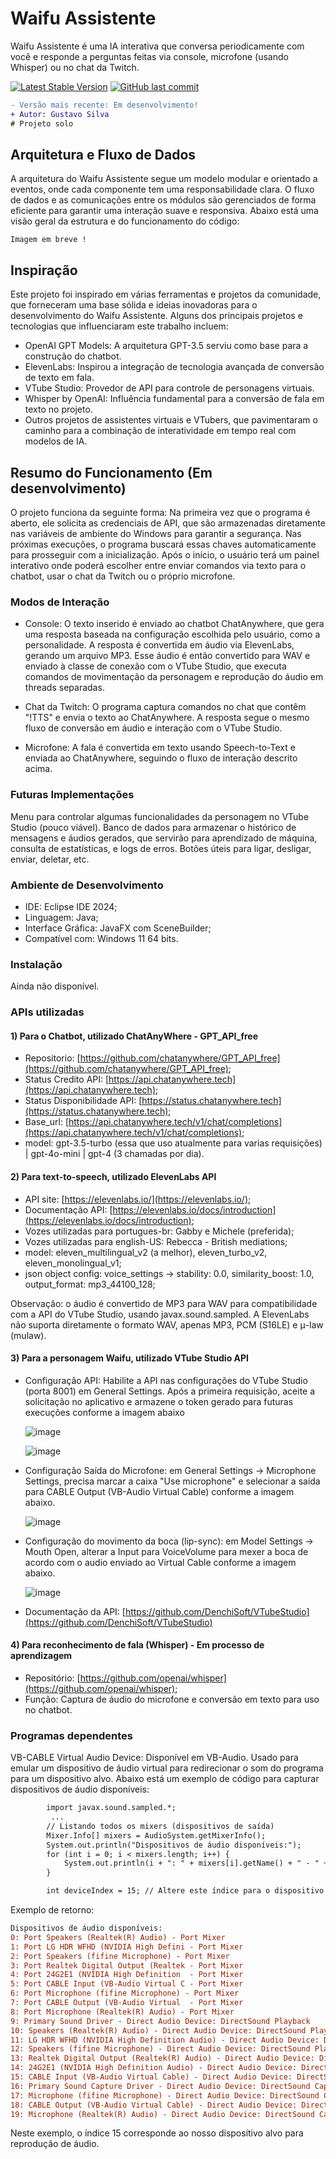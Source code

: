 # Waifu Assistente
Waifu Assistente é uma IA interativa que conversa periodicamente com você e responde a perguntas feitas via console, microfone (usando Whisper) ou no chat da Twitch.

[![Latest Stable Version](https://img.shields.io/badge/version-v0.0.1-blue)](https://github.com/GustavoBorges13/waifu-assistant-javafx/releases)
[![GitHub last commit](https://img.shields.io/github/last-commit/GustavoBorges13/waifu-assistant-javafx)](https://github.com/GustavoBorges13/waifu-assistant-javafx/commits/main)
<!---[![Build Status](https://app.travis-ci.com/GustavoBorges13/RunBlocker.svg?branch=main)](https://app.travis-ci.com/GustavoBorges13/RunBlocker)-->

```diff
- Versão mais recente: Em desenvolvimento!
+ Autor: Gustavo Silva
# Projeto solo
```

## Arquitetura e Fluxo de Dados
A arquitetura do Waifu Assistente segue um modelo modular e orientado a eventos, onde cada componente tem uma responsabilidade clara. O fluxo de dados e as comunicações entre os módulos são gerenciados de forma eficiente para garantir uma interação suave e responsiva. Abaixo está uma visão geral da estrutura e do funcionamento do código:
```
Imagem em breve !
```

## Inspiração
Este projeto foi inspirado em várias ferramentas e projetos da comunidade, que forneceram uma base sólida e ideias inovadoras para o desenvolvimento do Waifu Assistente. Alguns dos principais projetos e tecnologias que influenciaram este trabalho incluem:

- OpenAI GPT Models: A arquitetura GPT-3.5 serviu como base para a construção do chatbot.
- ElevenLabs: Inspirou a integração de tecnologia avançada de conversão de texto em fala.
- VTube Studio: Provedor de API para controle de personagens virtuais.
- Whisper by OpenAI: Influência fundamental para a conversão de fala em texto no projeto.
- Outros projetos de assistentes virtuais e VTubers, que pavimentaram o caminho para a combinação de interatividade em tempo real com modelos de IA.

## Resumo do Funcionamento (Em desenvolvimento)
O projeto funciona da seguinte forma: Na primeira vez que o programa é aberto, ele solicita as credenciais de API, que são armazenadas diretamente nas variáveis de ambiente do Windows para garantir a segurança. Nas próximas execuções, o programa buscará essas chaves automaticamente para prosseguir com a inicialização. Após o início, o usuário terá um painel interativo onde poderá escolher entre enviar comandos via texto para o chatbot, usar o chat da Twitch ou o próprio microfone.

### Modos de Interação
- Console: O texto inserido é enviado ao chatbot ChatAnywhere, que gera uma resposta baseada na configuração escolhida pelo usuário, como a personalidade. A resposta é convertida em áudio via ElevenLabs, gerando um arquivo MP3. Esse áudio é então convertido para WAV e enviado à classe de conexão com o VTube Studio, que executa comandos de movimentação da personagem e reprodução do áudio em threads separadas.

- Chat da Twitch: O programa captura comandos no chat que contêm "!TTS" e envia o texto ao ChatAnywhere. A resposta segue o mesmo fluxo de conversão em áudio e interação com o VTube Studio.

- Microfone: A fala é convertida em texto usando Speech-to-Text e enviada ao ChatAnywhere, seguindo o fluxo de interação descrito acima.

### Futuras Implementações
Menu para controlar algumas funcionalidades da personagem no VTube Studio (pouco viável).
Banco de dados para armazenar o histórico de mensagens e áudios gerados, que servirão para aprendizado de máquina, consulta de estatísticas, e logs de erros.
Botões úteis para ligar, desligar, enviar, deletar, etc.

### Ambiente de Desenvolvimento
- IDE: Eclipse IDE 2024;
- Linguagem: Java;
- Interface Gráfica: JavaFX com SceneBuilder;
- Compatível com: Windows 11 64 bits.

### Instalação
Ainda não disponível.

### APIs utilizadas
#### 1) Para o Chatbot, utilizado ChatAnyWhere - GPT_API_free
- Repositorio: [https://github.com/chatanywhere/GPT_API_free](https://github.com/chatanywhere/GPT_API_free);
- Status Credito API: [https://api.chatanywhere.tech](https://api.chatanywhere.tech);
- Status Disponibilidade API: [https://status.chatanywhere.tech](https://status.chatanywhere.tech);
- Base_url: [https://api.chatanywhere.tech/v1/chat/completions](https://api.chatanywhere.tech/v1/chat/completions);
- model: gpt-3.5-turbo (essa que uso atualmente para varias requisições) | gpt-4o-mini | gpt-4 (3 chamadas por dia).

#### 2) Para text-to-speech, utilizado ElevenLabs API
- API site: [https://elevenlabs.io/](https://elevenlabs.io/);
- Documentação API: [https://elevenlabs.io/docs/introduction](https://elevenlabs.io/docs/introduction);
- Vozes utilizadas para portugues-br: Gabby e Michele (preferida);
- Vozes utilizadas para english-US: Rebecca - British mediations;
- model: eleven_multilingual_v2 (a melhor), eleven_turbo_v2, eleven_monolingual_v1;
- json object config: voice_settings -> stability: 0.0, similarity_boost: 1.0, output_format: mp3_44100_128;

Observação: o áudio é convertido de MP3 para WAV para compatibilidade com a API do VTube Studio, usando javax.sound.sampled. A ElevenLabs não suporta diretamente o formato WAV, apenas MP3, PCM (S16LE) e μ-law (mulaw).

#### 3) Para a personagem Waifu, utilizado VTube Studio API
- Configuração API: Habilite a API nas configurações do VTube Studio (porta 8001) em General Settings. Após a primeira requisição, aceite a solicitação no aplicativo e armazene o token gerado para futuras execuções conforme a imagem abaixo
  
  ![image](https://github.com/user-attachments/assets/04a2424f-9e5f-4325-abaf-11f6acf65c3f)

  ![image](https://github.com/user-attachments/assets/a614de5c-3f7f-4bcf-9b89-94107a8702b4)

- Configuração Saída do Microfone: em General Settings -> Microphone Settings, precisa marcar a caixa "Use microphone" e selecionar a saída para CABLE Output (VB-Audio Virtual Cable) conforme a imagem abaixo.
  
  ![image](https://github.com/user-attachments/assets/d2864f93-71d8-46e5-ac7c-aef4f418f1ba)

- Configuração do movimento da boca (lip-sync): em Model Settings -> Mouth Open, alterar a Input para VoiceVolume para mexer a boca de acordo com o audio enviado ao Virtual Cable conforme a imagem abaixo.

  ![image](https://github.com/user-attachments/assets/fb74a338-3b42-4834-849d-3382675888de)
 
- Documentação da API: [https://github.com/DenchiSoft/VTubeStudio](https://github.com/DenchiSoft/VTubeStudio)

#### 4) Para reconhecimento de fala (Whisper) - Em processo de aprendizagem
- Repositório: [https://github.com/openai/whisper](https://github.com/openai/whisper);
- Função: Captura de áudio do microfone e conversão em texto para uso no chatbot.
  
### Programas dependentes
VB-CABLE Virtual Audio Device: Disponível em VB-Audio. Usado para emular um dispositivo de áudio virtual para redirecionar o som do programa para um dispositivo alvo. Abaixo está um exemplo de código para capturar dispositivos de áudio disponíveis:
```diff
        import javax.sound.sampled.*;
         ...
        // Listando todos os mixers (dispositivos de saída)
        Mixer.Info[] mixers = AudioSystem.getMixerInfo();
        System.out.println("Dispositivos de áudio disponíveis:");
        for (int i = 0; i < mixers.length; i++) {
            System.out.println(i + ": " + mixers[i].getName() + " - " + mixers[i].getDescription());
        }

        int deviceIndex = 15; // Altere este índice para o dispositivo desejado
```
Exemplo de retorno:
```diff
Dispositivos de áudio disponíveis:
0: Port Speakers (Realtek(R) Audio) - Port Mixer
1: Port LG HDR WFHD (NVIDIA High Defini - Port Mixer
2: Port Speakers (fifine Microphone) - Port Mixer
3: Port Realtek Digital Output (Realtek - Port Mixer
4: Port 24G2E1 (NVIDIA High Definition  - Port Mixer
5: Port CABLE Input (VB-Audio Virtual C - Port Mixer
6: Port Microphone (fifine Microphone) - Port Mixer
7: Port CABLE Output (VB-Audio Virtual  - Port Mixer
8: Port Microphone (Realtek(R) Audio) - Port Mixer
9: Primary Sound Driver - Direct Audio Device: DirectSound Playback
10: Speakers (Realtek(R) Audio) - Direct Audio Device: DirectSound Playback
11: LG HDR WFHD (NVIDIA High Definition Audio) - Direct Audio Device: DirectSound Playback
12: Speakers (fifine Microphone) - Direct Audio Device: DirectSound Playback
13: Realtek Digital Output (Realtek(R) Audio) - Direct Audio Device: DirectSound Playback
14: 24G2E1 (NVIDIA High Definition Audio) - Direct Audio Device: DirectSound Playback
15: CABLE Input (VB-Audio Virtual Cable) - Direct Audio Device: DirectSound Playback
16: Primary Sound Capture Driver - Direct Audio Device: DirectSound Capture
17: Microphone (fifine Microphone) - Direct Audio Device: DirectSound Capture
18: CABLE Output (VB-Audio Virtual Cable) - Direct Audio Device: DirectSound Capture
19: Microphone (Realtek(R) Audio) - Direct Audio Device: DirectSound Capture
```
Neste exemplo, o índice 15 corresponde ao nosso dispositivo alvo para reprodução de áudio.
